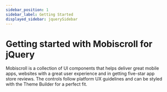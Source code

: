 ```yaml
---
sidebar_position: 1
sidebar_label: Getting Started
displayed_sidebar: jquerySidebar
---
```


# Getting started with Mobiscroll for jQuery

Mobiscroll is a collection of UI components that helps deliver great mobile apps, websites with a great user experience and in getting five-star app store reviews. The controls follow platform UX guidelines and can be styled with the Theme Builder for a perfect fit.